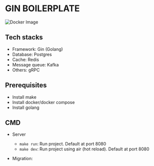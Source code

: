 # GIN BOILERPLATE

![Docker Image](https://github.com/jutimi/oauth-service/actions/workflows/docker-image.yml/badge.svg?branch=master)

## Tech stacks

- Framework: Gin (Golang)
- Database: Postgres
- Cache: Redis
- Message queue: Kafka
- Others: gRPC

## Prerequisites

- Install make
- Install docker/docker compose
- Install golang

## CMD

- Server

  - `make run`: Run project. Default at port 8080
  - `make dev`: Run project using air (hot reload). Default at port 8080

- Migration:
